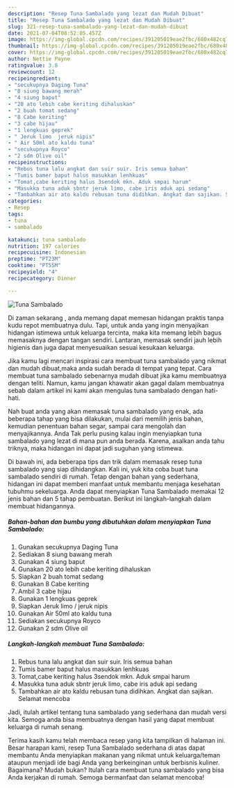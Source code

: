 ```yaml
---
description: "Resep Tuna Sambalado yang lezat dan Mudah Dibuat"
title: "Resep Tuna Sambalado yang lezat dan Mudah Dibuat"
slug: 321-resep-tuna-sambalado-yang-lezat-dan-mudah-dibuat
date: 2021-07-04T08:52:05.457Z
image: https://img-global.cpcdn.com/recipes/391205019eae2fbc/680x482cq70/tuna-sambalado-foto-resep-utama.jpg
thumbnail: https://img-global.cpcdn.com/recipes/391205019eae2fbc/680x482cq70/tuna-sambalado-foto-resep-utama.jpg
cover: https://img-global.cpcdn.com/recipes/391205019eae2fbc/680x482cq70/tuna-sambalado-foto-resep-utama.jpg
author: Nettie Payne
ratingvalue: 3.8
reviewcount: 12
recipeingredient:
- "secukupnya Daging Tuna"
- "8 siung bawang merah"
- "4 siung baput"
- "20 ato lebih cabe keriting dihaluskan"
- "2 buah tomat sedang"
- "8 Cabe keriting"
- "3 cabe hijau"
- "1 lengkuas geprek"
- " Jeruk limo  jeruk nipis"
- " Air 50ml ato kaldu tuna"
- "secukupnya Royco"
- "2 sdm Olive oil"
recipeinstructions:
- "Rebus tuna lalu angkat dan suir suir. Iris semua bahan"
- "Tumis bamer baput halus masukkan lenhkuas"
- "Tomat,cabe keriting halus 3sendok mkn. Aduk smpai harum"
- "Masukka tuna aduk sbntr jeruk limo, cabe iris aduk api sedang"
- "Tambahkan air ato kaldu rebusan tuna didihkan. Angkat dan sajikan. Selamat mencoba"
categories:
- Resep
tags:
- tuna
- sambalado

katakunci: tuna sambalado 
nutrition: 197 calories
recipecuisine: Indonesian
preptime: "PT23M"
cooktime: "PT55M"
recipeyield: "4"
recipecategory: Dinner

---
```



![Tuna Sambalado](https://img-global.cpcdn.com/recipes/391205019eae2fbc/680x482cq70/tuna-sambalado-foto-resep-utama.jpg)

Di zaman  sekarang , anda memang dapat memesan hidangan praktis tanpa kudu repot membuatnya dulu. Tapi, untuk anda yang ingin menyajikan hidangan istimewa untuk keluarga tercinta, maka kita memang lebih bagus memasaknya dengan tangan sendiri. Lantaran, memasak sendiri jauh lebih higienis dan juga dapat menyesuaikan sesuai kesukaan keluarga.

Jika kamu lagi mencari inspirasi cara membuat tuna sambalado yang nikmat dan mudah dibuat,maka anda sudah berada di tempat yang tepat. Cara membuat tuna sambalado  sebenarnya mudah dibuat jika kamu membuatnya dengan teliti. Namun, kamu jangan khawatir akan gagal dalam membuatnya 
sebab dalam artikel ini kami akan mengulas tuna sambalado dengan hati-hati.  



Nah buat anda yang akan memasak tuna sambalado yang enak, ada beberapa tahap yang bisa dilakukan, mulai dari memilih jenis bahan, kemudian penentuan bahan segar, sampai cara mengolah dan menyajikannya. Anda Tak perlu pusing kalau ingin menyiapkan tuna sambalado yang lezat di mana pun anda berada. Karena, asalkan anda  tahu triknya, maka hidangan ini dapat jadi suguhan yang istimewa.

Di bawah ini, ada beberapa tips dan trik dalam memasak resep tuna sambalado yang siap dihidangkan. Kali ini, yuk kita coba buat tuna sambalado sendiri di rumah. Tetap dengan bahan yang sederhana, hidangan ini dapat memberi manfaat untuk membantu menjaga kesehatan tubuhmu sekeluarga. Anda dapat menyiapkan Tuna Sambalado memakai 12 jenis bahan dan 5 tahap pembuatan. Berikut ini langkah-langkah dalam membuat hidangannya.

<!--inarticleads1-->

##### Bahan-bahan dan bumbu yang dibutuhkan dalam menyiapkan Tuna Sambalado:

1. Gunakan secukupnya Daging Tuna
1. Sediakan 8 siung bawang merah
1. Gunakan 4 siung baput
1. Gunakan 20 ato lebih cabe keriting dihaluskan
1. Siapkan 2 buah tomat sedang
1. Gunakan 8 Cabe keriting
1. Ambil 3 cabe hijau
1. Gunakan 1 lengkuas geprek
1. Siapkan  Jeruk limo / jeruk nipis
1. Gunakan  Air 50ml ato kaldu tuna
1. Sediakan secukupnya Royco
1. Gunakan 2 sdm Olive oil




<!--inarticleads2-->

##### Langkah-langkah membuat Tuna Sambalado:

1. Rebus tuna lalu angkat dan suir suir. Iris semua bahan
1. Tumis bamer baput halus masukkan lenhkuas
1. Tomat,cabe keriting halus 3sendok mkn. Aduk smpai harum
1. Masukka tuna aduk sbntr jeruk limo, cabe iris aduk api sedang
1. Tambahkan air ato kaldu rebusan tuna didihkan. Angkat dan sajikan. Selamat mencoba




Jadi, itulah artikel tentang  tuna sambalado  yang sederhana dan mudah versi kita. Semoga anda bisa membuatnya dengan hasil yang dapat membuat keluarga di rumah senang. 

Terima kasih kamu telah membaca resep yang kita tampilkan di halaman ini. Besar harapan kami, resep  Tuna Sambalado sederhana di atas dapat membantu Anda menyiapkan makanan yang nikmat untuk keluarga/teman ataupun menjadi ide bagi Anda yang berkeinginan untuk berbisnis kuliner. Bagaimana? Mudah bukan? Itulah cara membuat tuna sambalado yang bisa Anda kerjakan di rumah. Semoga bermanfaat dan selamat mencoba!

